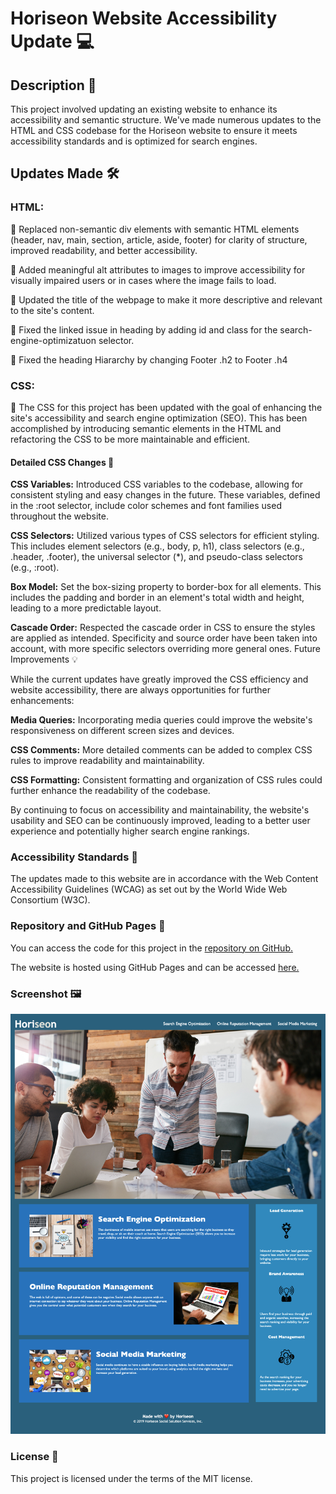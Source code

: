 # Horiseon Website Accessibility Update 💻

## Description 📄

This project involved updating an existing website to enhance its accessibility and semantic structure. We've made numerous updates to the HTML and CSS codebase for the Horiseon website to ensure it meets accessibility standards and is optimized for search engines.

## Updates Made 🛠️

### HTML:

🧱 Replaced non-semantic div elements with semantic HTML elements (header, nav, main, section, article, aside, footer) for clarity of structure, improved readability, and better accessibility.

📸 Added meaningful alt attributes to images to improve accessibility for visually impaired users or in cases where the image fails to load.

📑 Updated the title of the webpage to make it more descriptive and relevant to the site's content.

🔗 Fixed the linked issue in heading by adding id and class for the search-engine-optimizatuon selector.

🔗 Fixed the heading Hiararchy by changing Footer .h2 to Footer .h4

### CSS:

🎨 The CSS for this project has been updated with the goal of enhancing the site's accessibility and search engine optimization (SEO). This has been accomplished by introducing semantic elements in the HTML and refactoring the CSS to be more maintainable and efficient.

#### Detailed CSS Changes 📝

**CSS Variables:** Introduced CSS variables to the codebase, allowing for consistent styling and easy changes in the future. These variables, defined in the :root selector, include color schemes and font families used throughout the website.

**CSS Selectors:** Utilized various types of CSS selectors for efficient styling. This includes element selectors (e.g., body, p, h1), class selectors (e.g., .header, .footer), the universal selector (\*), and pseudo-class selectors (e.g., :root).

**Box Model:** Set the box-sizing property to border-box for all elements. This includes the padding and border in an element's total width and height, leading to a more predictable layout.

**Cascade Order:** Respected the cascade order in CSS to ensure the styles are applied as intended. Specificity and source order have been taken into account, with more specific selectors overriding more general ones.
Future Improvements 💡

While the current updates have greatly improved the CSS efficiency and website accessibility, there are always opportunities for further enhancements:

**Media Queries:** Incorporating media queries could improve the website's responsiveness on different screen sizes and devices.

**CSS Comments:** More detailed comments can be added to complex CSS rules to improve readability and maintainability.

**CSS Formatting:** Consistent formatting and organization of CSS rules could further enhance the readability of the codebase.

By continuing to focus on accessibility and maintainability, the website's usability and SEO can be continuously improved, leading to a better user experience and potentially higher search engine rankings.

### Accessibility Standards 🎯

The updates made to this website are in accordance with the Web Content Accessibility Guidelines (WCAG) as set out by the World Wide Web Consortium (W3C).

### Repository and GitHub Pages 📌

You can access the code for this project in the [repository on GitHub.](https://github.com/MrSep01/site-refactoring-accessibilty)

The website is hosted using GitHub Pages and can be accessed [here.](https://mrsep01.github.io/site-refactoring-accessibilty/)

### Screenshot 🖼️

![Alt text](assets/images/fite_Refactoring_Horiseon.png)

### License 📃

This project is licensed under the terms of the MIT license.
